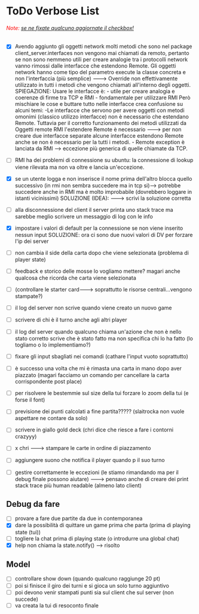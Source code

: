 # ToDo Verbose List

###### <span style="color: red;">Note:</span> <u>se ne fixate qualcuno aggiornate il checkbox!</u>

- [x] Avendo aggiunto gli oggetti network molti metodi che sono nel package client_server.interfaces non vengono mai chiamati da remoto, pertanto se non sono nemmeno utili per creare analogie tra i protocolli network vanno rimossi dalle interfacce che estendono Remote. Gli oggetti network hanno come tipo del parametro execute la classe concreta e non l'interfaccia (più semplice) ---> Override non effettivamente utilizzato in tutti i metodi che vengono chiamati all'interno degli oggetti.
      SPIEGAZIONE: Usare le interfacce è: - utile per creare analogia e coerenze di firme tra TCP e RMI - fondamentale per utilizzare RMI
      Però mischiare le cose e buttare tutto nelle interfacce crea confusione su alcuni temi:
      -Le interfacce che servono per avere oggetti con metodi omonimi (classico utilizzo interfacce) non è necessario che estendano Remote. Tuttavia per il corretto funzionamento dei metodi utilizzati da Oggetti remote RMI l'estendere Remote è necessario ---> per non creare due interfacce separate alcune interfacce estendono Remote anche se non è necessario per la tutti i metodi. - Remote exception è lanciata da RMI --> eccezione più generica di quelle chiamate da TCP.

- [ ] RMI ha dei problemi di connessione su ubuntu: la connessione di lookup viene rilevata ma non va oltre e lancia un'eccezione.

- [x] se un utente logga e non inserisce il nome prima dell'altro blocca quello successivo (in rmi non sembra succedere ma in tcp si)--> potrebbe succedere anche in RMI ma è molto improbabile (dovrebbero loggare in istanti vicinissimi)
      SOLUZIONE (IDEA):
      ---> scrivi la soluzione corretta
- [ ] alla disconnessione del client il server printa uno stack trace ma sarebbe meglio scrivere un messaggio di log con le info
- [x] impostare i valori di default per la connessione se non viene inserito nessun input
      SOLUZIONE: ora ci sono due nuovi valori di DV per forzare l'ip dei server

- [ ] non cambia il side della carta dopo che viene selezionata (problema di player state)
- [ ] feedback e storico delle mosse lo vogliamo mettere? magari anche qualcosa che ricorda che carta viene selezionata
- [ ] (controllare le starter card---> soprattutto le risorse centrali...vengono stampate?)
- [ ] il log del server non scrive quando viene creato un nuovo game
- [ ] scrivere di chi è il turno anche agli altri player
- [ ] il log del server quando qualcuno chiama un'azione che non è nello stato corretto scrive che è stato fatto ma non specifica chi lo ha fatto (lo togliamo o lo implementiamo?)
- [ ] fixare gli input sbagliati nei comandi (cathare l'input vuoto soprattutto)
- [ ] è successo una volta che mi è rimasta una carta in mano dopo aver piazzato (magari facciamo un comando per cancellare la carta corrispondente post place)
- [ ] per risolvere le bestemmie sul size della tui forzare lo zoom della tui (e forse il font)
- [ ] previsione dei punti calcolati a fine partita????? (slaitrocka non vuole aspettare ne contare da solo)
- [ ] scrivere in giallo gold deck (chri dice che riesce a fare i contorni crazyyy)
- [ ] x chri ---> stampare le carte in ordine di piazzamento
- [ ] aggiungere suono che notifica il player quando p il suo turno

- [ ] gestire correttamente le eccezioni (le stiamo rimandando ma per il debug finale possono aiutare) ---> pensavo anche di creare dei print stack trace più human readable (almeno lato client)

## Debug da fare

- [ ] provare a fare due partite da due in contemporanea
- [x] dare la possibilità di quittare un game prima che parta (prima di playing state (tui))
- [ ] togliere la chat prima di playing state (o introdurre una global chat)
- [x] help non chiama la state.notify() --> risolto

## Model

- [ ] controllare show down (quando qualcuno raggiunge 20 pt)
- [ ] poi si finisce il giro dei turni e si gioca un solo turno aggiuntivo
- [ ] poi devono venir stampati punti sia sul client che sul server (non succede)
- [ ] va creata la tui di resoconto finale
